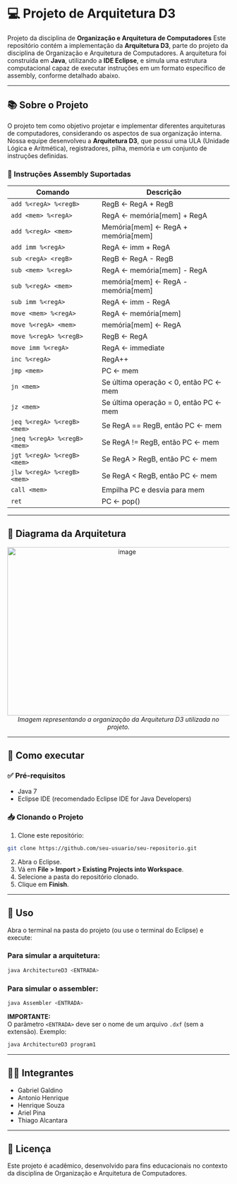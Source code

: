 # 💻 Projeto de Arquitetura D3

Projeto da disciplina de **Organização e Arquitetura de Computadores**
Este repositório contém a implementação da **Arquitetura D3**, parte do projeto da disciplina de Organização e Arquitetura de Computadores. A arquitetura foi construída em **Java**, utilizando a **IDE Eclipse**, e simula uma estrutura computacional capaz de executar instruções em um formato específico de assembly, conforme detalhado abaixo.

---

## 📚 Sobre o Projeto

O projeto tem como objetivo projetar e implementar diferentes arquiteturas de computadores, considerando os aspectos de sua organização interna. Nossa equipe desenvolveu a **Arquitetura D3**, que possui uma ULA (Unidade Lógica e Aritmética), registradores, pilha, memória e um conjunto de instruções definidas.

### 📌 Instruções Assembly Suportadas

| Comando                      | Descrição                              |
| ---------------------------- | -------------------------------------- |
| `add %<regA> %<regB>`        | RegB ← RegA + RegB                     |
| `add <mem> %<regA>`          | RegA ← memória[mem] + RegA             |
| `add %<regA> <mem>`          | Memória[mem] ← RegA + memória[mem]     |
| `add imm %<regA>`            | RegA ← imm + RegA                      |
| `sub <regA> <regB>`          | RegB ← RegA - RegB                     |
| `sub <mem> %<regA>`          | RegA ← memória[mem] - RegA             |
| `sub %<regA> <mem>`          | memória[mem] ← RegA - memória[mem]     |
| `sub imm %<regA>`            | RegA ← imm - RegA                      |
| `move <mem> %<regA>`         | RegA ← memória[mem]                    |
| `move %<regA> <mem>`         | memória[mem] ← RegA                    |
| `move %<regA> %<regB>`       | RegB ← RegA                            |
| `move imm %<regA>`           | RegA ← immediate                       |
| `inc %<regA>`                | RegA++                                 |
| `jmp <mem>`                  | PC ← mem                               |
| `jn <mem>`                   | Se última operação < 0, então PC ← mem |
| `jz <mem>`                   | Se última operação = 0, então PC ← mem |
| `jeq %<regA> %<regB> <mem>`  | Se RegA == RegB, então PC ← mem        |
| `jneq %<regA> %<regB> <mem>` | Se RegA != RegB, então PC ← mem        |
| `jgt %<regA> %<regB> <mem>`  | Se RegA > RegB, então PC ← mem         |
| `jlw %<regA> %<regB> <mem>`  | Se RegA < RegB, então PC ← mem         |
| `call <mem>`                 | Empilha PC e desvia para mem           |
| `ret`                        | PC ← pop()                             |

---

## 🧠 Diagrama da Arquitetura

<p align="center"> <img width="527" height="382" alt="image" src="https://github.com/user-attachments/assets/1f4570b9-4c39-4cfa-a428-0587817615a2" /> <br /> <em>Imagem representando a organização da Arquitetura D3 utilizada no projeto.</em> </p>

---

## 🧪 Como executar

### ✅ Pré-requisitos

- Java 7
- Eclipse IDE (recomendado Eclipse IDE for Java Developers)

### 📥 Clonando o Projeto

1. Clone este repositório:

```bash
git clone https://github.com/seu-usuario/seu-repositorio.git
```

2. Abra o Eclipse.
3. Vá em **File > Import > Existing Projects into Workspace**.
4. Selecione a pasta do repositório clonado.
5. Clique em **Finish**.

---

## 🚀 Uso

Abra o terminal na pasta do projeto (ou use o terminal do Eclipse) e execute:

### Para simular a arquitetura:

```bash
java ArchitectureD3 <ENTRADA>
```

### Para simular o assembler:

```bash
java Assembler <ENTRADA>
```

**IMPORTANTE:**  
O parâmetro `<ENTRADA>` deve ser o nome de um arquivo `.dxf` (sem a extensão). Exemplo:

```bash
java ArchitectureD3 program1
```

---

## 👨‍💻 Integrantes

- Gabriel Galdino
- Antonio Henrique
- Henrique Souza
- Ariel Pina
- Thiago Alcantara

---

## 📄 Licença

Este projeto é acadêmico, desenvolvido para fins educacionais no contexto da disciplina de Organização e Arquitetura de Computadores.
